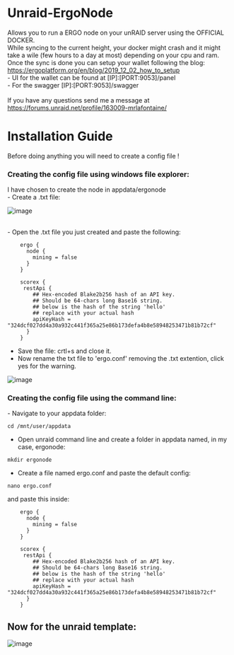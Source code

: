 # Unraid-ErgoNode
Allows you to run a ERGO node on your unRAID server using the OFFICIAL DOCKER.  </br> While syncing to the current height, your docker might crash  and it might take a wile (few hours to a day at most) depending  on your cpu and ram.  </br> Once the sync is done you can setup your wallet following the blog: https://ergoplatform.org/en/blog/2019_12_02_how_to_setup  </br> - UI for the wallet can be found at [IP]:[PORT:9053]/panel  </br> - For the swagger [IP]:[PORT:9053]/swagger </br> </br> If you have any questions send me a message at https://forums.unraid.net/profile/163009-mrlafontaine/


<h1> Installation Guide </h1>
  Before doing anything you will need to create a config file !
</br>
<h3> Creating the config file using windows file explorer: </h3> 
I have chosen to create the node in appdata/ergonode </br>
- Create a .txt file:
</br>

![image](https://user-images.githubusercontent.com/60188215/159179520-e91668bd-8ecd-4493-b3e8-d31f807b50f0.png)


</br>
- Open the .txt file you just created and paste the following: </br>

```
    ergo {
      node {
        mining = false
      }
    }

    scorex {
     restApi {
        ## Hex-encoded Blake2b256 hash of an API key. 
        ## Should be 64-chars long Base16 string.
        ## below is the hash of the string 'hello'
        ## replace with your actual hash 
        apiKeyHash = "324dcf027dd4a30a932c441f365a25e86b173defa4b8e58948253471b81b72cf"
      }
    }
```
- Save the file: crtl+s and close it.
- Now rename the txt file to 'ergo.conf' removing the .txt extention, click yes for the warning.

![image](https://user-images.githubusercontent.com/60188215/159177105-2b9e9588-cc38-4d4e-a3a1-5e293a88d5e4.png)

<h3> Creating the config file using the command line: </h3> 
- Navigate to your appdata folder:

```
cd /mnt/user/appdata
```

- Open unraid command line and create a folder in appdata named, in my case, ergonode: 

```
mkdir ergonode
```
- Create a file named ergo.conf and paste the default config:

```
nano ergo.conf
```
and paste this inside: 

```
    ergo {
      node {
        mining = false
      }
    }

    scorex {
     restApi {
        ## Hex-encoded Blake2b256 hash of an API key. 
        ## Should be 64-chars long Base16 string.
        ## below is the hash of the string 'hello'
        ## replace with your actual hash 
        apiKeyHash = "324dcf027dd4a30a932c441f365a25e86b173defa4b8e58948253471b81b72cf"
      }
    }
```
<h2>Now for the unraid template: </h2>

![image](https://user-images.githubusercontent.com/60188215/159179497-1b813fa1-6cec-48b9-b31c-390b1bda2cec.png)

